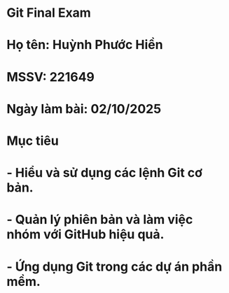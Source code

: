 # Git Final Exam

# 

# Họ tên: Huỳnh Phước Hiền 

# MSSV: 221649 

# Ngày làm bài: 02/10/2025  

# 

# Mục tiêu

# \- Hiểu và sử dụng các lệnh Git cơ bản.  

# \- Quản lý phiên bản và làm việc nhóm với GitHub hiệu quả.  

# \- Ứng dụng Git trong các dự án phần mềm.



